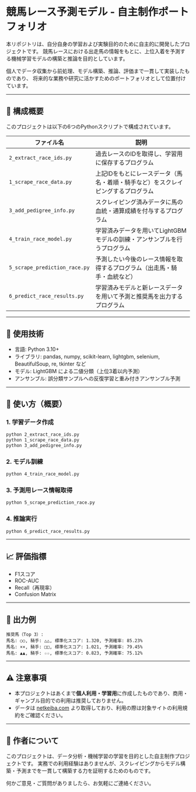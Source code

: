 # 競馬レース予測モデル - 自主制作ポートフォリオ

本リポジトリは、自分自身の学習および実験目的のために自主的に開発したプロジェクトです。
競馬レースにおける出走馬の情報をもとに、上位入着を予測する機械学習モデルの構築と推論を目的としています。

個人でデータ収集から前処理、モデル構築、推論、評価まで一貫して実装したものであり、
将来的な業務や研究に活かすためのポートフォリオとして位置付けています。

---

## 📁 構成概要

このプロジェクトは以下の6つのPythonスクリプトで構成されています。

| ファイル名 | 説明 |
|-----------|------|
| `2_extract_race_ids.py` | 過去レースのIDを取得し、学習用に保存するプログラム |
| `1_scrape_race_data.py` | 上記IDをもとにレースデータ（馬名・着順・騎手など）をスクレイピングするプログラム |
| `3_add_pedigree_info.py` | スクレイピング済みデータに馬の血統・通算成績を付与するプログラム |
| `4_train_race_model.py` | 学習済みデータを用いてLightGBMモデルの訓練・アンサンブルを行うプログラム |
| `5_scrape_prediction_race.py` | 予測したい今後のレース情報を取得するプログラム（出走馬・騎手・血統など） |
| `6_predict_race_results.py` | 学習済みモデルと新レースデータを用いて予測と推奨馬を出力するプログラム |

---

## 🔧 使用技術

- 言語: Python 3.10+
- ライブラリ: pandas, numpy, scikit-learn, lightgbm, selenium, BeautifulSoup, re, tkinter など
- モデル: LightGBM による二値分類（上位3着以内予測）
- アンサンブル: 誤分類サンプルへの反復学習と重み付きアンサンブル予測

---

## 📌 使い方（概要）

### 1. 学習データ作成
```bash
python 2_extract_race_ids.py
python 1_scrape_race_data.py
python 3_add_pedigree_info.py
```

### 2. モデル訓練
```bash
python 4_train_race_model.py
```

### 3. 予測用レース情報取得
```bash
python 5_scrape_prediction_race.py
```

### 4. 推論実行
```bash
python 6_predict_race_results.py
```

---

## 📈 評価指標

- F1スコア
- ROC-AUC
- Recall（再現率）
- Confusion Matrix

---

## 🔮 出力例

```
推奨馬（Top 3）:
馬名: ○○, 騎手: △△, 標準化スコア: 1.320, 予測確率: 85.23%
馬名: ××, 騎手: □□, 標準化スコア: 1.021, 予測確率: 79.45%
馬名: ▲▲, 騎手: ☆☆, 標準化スコア: 0.823, 予測確率: 75.12%
```

---

## ⚠️ 注意事項

- 本プロジェクトはあくまで**個人利用・学習用**に作成したものであり、商用・ギャンブル目的での利用は推奨しておりません。
- データは [netkeiba.com](https://db.netkeiba.com/) より取得しており、利用の際は対象サイトの利用規約をご確認ください。

---

## 📮 作者について

このプロジェクトは、データ分析・機械学習の学習を目的とした自主制作プロジェクトです。
実務での利用経験はありませんが、スクレイピングからモデル構築・予測までを一貫して構築する力を証明するためのものです。

何かご意見・ご質問がありましたら、お気軽にご連絡ください。

